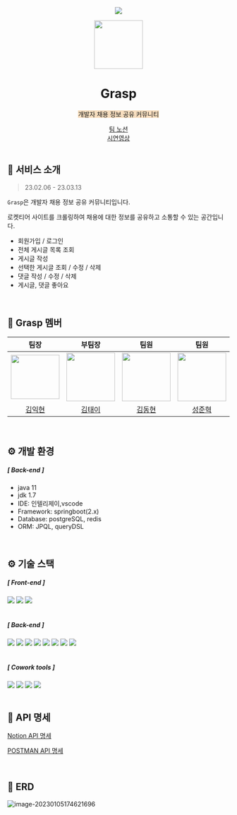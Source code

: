 <p align="middle">
  <a href="https://hits.seeyoufarm.com"><img src="https://hits.seeyoufarm.com/api/count/incr/badge.svg?url=https%3A%2F%2Fgithub.com%2Fkimikhyeon1%2Ftigerhunter1-board.git&count_bg=%2379C83D&title_bg=%23555555&icon=&icon_color=%23E7E7E7&title=visit&edge_flat=false"/></a>
</p>



<p align="middle">
    <a>
        <img width="110px;" height="110px;" src="https://img1.daumcdn.net/thumb/R1280x0/?scode=mtistory2&fname=https%3A%2F%2Fblog.kakaocdn.net%2Fdn%2Fb02dKG%2Fbtr0WdZEbZV%2FK5ryMZwbkMiKh6w0jyuwNk%2Fimg.png">
</p>

<h1 align="middle"> Grasp </h1>

<p align="center"><span style='background-color: #F7DDBE'> 개발자 채용 정보 공유 커뮤니티 </span></p>

<div align="center"><a href="https://historical-buzzard-a56.notion.site/1-2f5dd5b978fe4cb48c09d2f0a3383227">팀 노션</a><br>
<a href="https://www.youtube.com/watch?v=DbSI2MoX6Z0&t=9s">시연영상</a></div>

<br>

## 💬 서비스 소개

> 23.02.06 - 23.03.13

`Grasp`은 개발자 채용 정보 공유 커뮤니티입니다.

로켓티어 사이트를 크롤링하여 채용에 대한 정보를 공유하고 소통할 수 있는 공간입니다.

* 회원가입 / 로그인
* 전체 게시글 목록 조회
* 게시글 작성
* 선택한 게시글 조회 / 수정 / 삭제
* 댓글 작성 / 수정 / 삭제
* 게시글, 댓글 좋아요

<br>

## 🤝 Grasp 멤버

|                             팀장                             |                             부팀장                             |                             팀원                             |                             팀원                             |                    
| :----------------------------------------------------------: | :----------------------------------------------------------: | :----------------------------------------------------------: | :----------------------------------------------------------: |
| <img width="110px" height="100px" src="https://avatars.githubusercontent.com/u/101814294?v=4"> | <img width="110px" src="https://avatars.githubusercontent.com/u/34127454?v=4"> | <img width="110px" src="https://avatars.githubusercontent.com/u/117060963?v=4"> | <img width="110px" height="110px" src="https://avatars.githubusercontent.com/u/83705371?v=4"> | <img width="110px" src="https://avatars.githubusercontent.com/u/117060963?v=4"> |
|            [김익현](https://github.com/tae993136)            |           [김태이](https://github.com/kimikhyeon1)           |             [김동현](https://github.com/quipu1)              |            [성준혁](https://github.com/sieun-Woo)            |   

<br>

## ⚙ 개발 환경

##### [ Back-end ]

* java 11
* jdk 1.7
* IDE: 인텔리제이,vscode
* Framework: springboot(2.x)
* Database: postgreSQL, redis
* ORM: JPQL, queryDSL



<br>

## ⚙ 기술 스택

##### [ Front-end ]

<div>
    <img src = "https://img.shields.io/badge/HTML5-E34F26?style=for-the-badge&logo=HTML5&logoColor=white">
    <img src = "https://img.shields.io/badge/CSS3-1572B6?style=for-the-badge&logo=CSS3&logoColor=white">
    <img src = "https://img.shields.io/badge/Javascript-F7DF1E?style=for-the-badge&logo=Javascript&logoColor=black">
</div>

<br>


##### [ Back-end ]

<div>
    <img src = "https://img.shields.io/badge/java-%23ED8B00.svg?style=for-the-badge&logo=java&logoColor=white">
    <img src = "https://img.shields.io/badge/JWT-black?style=for-the-badge&logo=JSON%20web%20tokens">
    <img src = "https://img.shields.io/badge/spring-%236DB33F.svg?style=for-the-badge&logo=spring&logoColor=white">
    <img src = "https://img.shields.io/badge/Gradle-02303A.svg?style=for-the-badge&logo=Gradle&logoColor=white">
    <img src = "https://img.shields.io/badge/IntelliJIDEA-000000.svg?style=for-the-badge&logo=intellij-idea&logoColor=white">
    <img src="https://img.shields.io/badge/Redis-F05138?style=for-the-badge&logo=Redis&logoColor=white"/>
    <img src="https://img.shields.io/badge/PostgreSQL-0088CC?style=for-the-badge&logo=PostgreSQL&logoColor=white"/>
    <img src="https://img.shields.io/badge/Amazon S3-F05138?style=for-the-badge&logo=Amazon S3&logoColor=white"/>
    
</div>

<br>

##### [ Cowork tools ]

<div>
    <img src = "https://img.shields.io/badge/github-%23121011.svg?style=for-the-badge&logo=github&logoColor=white">
    <img src = "https://img.shields.io/badge/Postman-FF6C37?style=for-the-badge&logo=postman&logoColor=white">
    <img src = "https://img.shields.io/badge/Notion-%23000000.svg?style=for-the-badge&logo=notion&logoColor=white">
    <img src = "https://img.shields.io/badge/Slack-4A154B?style=for-the-badge&logo=slack&logoColor=white">
</div>

<br>

## 📃 API 명세

<a href="https://www.notion.so/7184e013e92c4574a891ac5013488508?v=782c6ff6279b4bc9a9bae01e2d246a42">Notion API 명세</a>

<a href="https://documenter.getpostman.com/view/24826285/2s8Z73xAJa#6b7ec320-869f-4fc2-881d-6a4f1934410e">POSTMAN API 명세</a>

<br>

## 📌 ERD

![image-20230105174621696](README.assets/image-20230105174621696.png)

